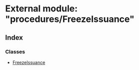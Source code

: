 # External module: "procedures/FreezeIssuance"

## Index

### Classes

* [FreezeIssuance](../classes/_procedures_freezeissuance_.freezeissuance.md)

